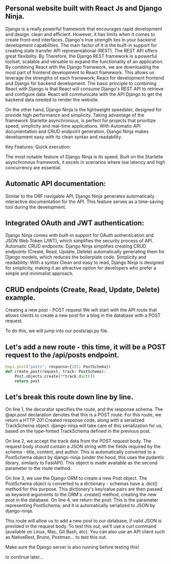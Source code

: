 ## Personal website built with React Js and Django Ninja.

Django is a really powerful framework that encourages rapid development and design.
clean and efficient. However, it has limits when it comes to
create front-end interfaces. Django's true strength lies in
your backend development capabilities. The main factor of it is the
built-in support for creating state transfer API
representational (REST). The REST API offers great flexibility. By
Therefore, the Django REST framework is a powerful toolset,
scalable and versatile to expand the functionality of an application.
By combining React with the Django framework, we are downloading the most
part of frontend development to React framework. This allows us
leverage the strengths of each framework; React for development
frontend and Django for backend development. The basic principle to
combining React with Django is that React will consume Django's REST API
to retrieve and configure data. React will communicate with the API
Django to get the backend data needed to render
the website.

On the other hand, Django Ninja is the lightweight speedster, designed for
provide high performance and simplicity. Taking advantage of the framework
Starlette asynchronous, is perfect for projects that prioritize
speed, simplicity and real-time applications. With
Automatic API documentation and CRUD endpoint generation,
Django Ninja makes development easy with its clean syntax and
readability.

Key Features:
Quick execution:

The most notable feature of Django Ninja is its speed.
Built on the Starlette asynchronous framework, it excels in
scenarios where low latency and high concurrency are
essential.

## Automatic API documentation:

Similar to the DRF navigable API, Django Ninja generates
automatically interactive documentation for the API. This
feature serves as a time-saving tool during
the development.

## Integrated OAuth and JWT authentication:

Django Ninja comes with built-in support for OAuth authentication and
JSON Web Token (JWT), which simplifies the security process of
API. Automatic CRUD endpoints: Django Ninja simplifies
creating CRUD endpoints (Create, Read, Update, Delete)
automatically generating them for Django models, which reduces
the boilerplate code. Simplicity and readability: With a syntax
Clean and easy to read, Django Ninja is designed for
simplicity, making it an attractive option for
developers who prefer a simple and minimalist approach.

## CRUD endpoints (Create, Read, Update, Delete) example.

Creating a new post - POST request
We will start with the API route that allows clients to create a new post for a blog in the database with a POST request.

To do this, we will jump into our posts/api.py file.

## Let's add a new route - this time, it will be a POST request to the /api/posts endpoint.

```python
@api.post("posts", response={201: PostSchema})
def create_post(request, track: PostSchema):
    Post.objects.create(**track.dict())
    return post
```

## Let's break this route down line by line.

On line 1, the decorator specifies the route, and the response schema. The @api.post declaration denotes that this is a POST route. For this route, we return a HTTP 201 Created response code, along with a serialized TrackSchema object. django-ninja will take care of this serialization for us, based on the type-hinted TrackSchema defined in the previous post.

On line 2, we accept the track data from the POST request body. The request body should contain a JSON string with the fields required by the schema - title, content, and author. This is automatically converted to a PostSchema object by django-ninja (under the hood, this uses the pydantic library, similarly to FastAPI). This object is made available as the second parameter to the route method.

On line 3, we use the Django ORM to create a new Post object. The PostSchema object is converted to a dictionary - schemas have a .dict() method for this purpose. This dictionary's key/value pairs are then passed as keyword arguments to the ORM's .create() method, creating the new post in the database.
On line 4, we return the post. This is the parameter representing PostSchema, and it is automatically serialized to JSON by django-ninja.

This route will allow us to add a new post to our database, if valid JSON is provided in the request body. To test this out, we'll use a curl command (available on Linux, Mac, Git Bash, etc). You can also use an API client such as NativeRest, Bruno, Postman... to test this out.

Make sure the Django server is also running before testing this!

to continue later...
